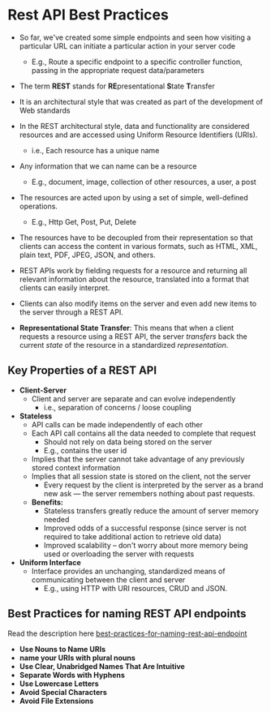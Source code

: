# Rest API Best Practices
- So far, we've created some simple endpoints and seen how visiting a particular URL can initiate a particular action in your server code
  - E.g., Route a specific endpoint to a specific controller function, passing in the appropriate request data/parameters

- The term **REST** stands for **RE**presentational **S**tate **T**ransfer
- It is an architectural style that was created as part of the development of Web standards

- In the REST architectural style, data and functionality are considered resources and are accessed using Uniform Resource Identifiers (URIs).
  - i.e., Each resource has a unique name

- Any information that we can name can be a resource
  - E.g., document, image, collection of other resources, a user, a post

- The resources are acted upon by using a set of simple, well-defined operations. 
  - E.g., Http Get, Post, Put, Delete

- The resources have to be decoupled from their representation so that clients can access the content in various formats, such as HTML, XML, plain text, PDF, JPEG, JSON, and others.

- REST APIs work by fielding requests for a resource and returning all relevant information about the resource, translated into a format that clients can easily interpret.

- Clients can also modify items on the server and even add new items to the server through a REST API.

- **Representational State Transfer**: This means that when a client requests a resource using a REST API, the server *transfers* back the current *state* of the resource in a standardized *representation*.

## Key Properties of a REST API
- **Client-Server**
  - Client and server are separate and can evolve independently
    - i.e., separation of concerns / loose coupling
- **Stateless**
  - API calls can be made independently of each other
  - Each API call contains all the data needed to complete that request
    - Should not rely on data being stored on the server
    - E.g., contains the user id
  - Implies that the server cannot take advantage of any previously stored context information
  - Implies that all session state is stored on the client, not the server
    - Every request by the client is interpreted by the server as a brand new ask — the server remembers nothing about past requests.
  - **Benefits:**
    - Stateless transfers greatly reduce the amount of server memory needed
    - Improved odds of a successful response (since server is not required to take additional action to retrieve old data) 
    - Improved scalability – don't worry about more memory being used or overloading the server with requests
- **Uniform Interface**
  - Interface provides an unchanging, standardized means of communicating between the client and server 
    - E.g., using HTTP with URI resources, CRUD and JSON.

## Best Practices for naming REST API endpoints
Read the description here [best-practices-for-naming-rest-api-endpoint](https://blog.dreamfactory.com/best-practices-for-naming-rest-api-endpoints/)

-  **Use Nouns to Name URIs**
- **name your URIs with plural nouns**
- **Use Clear, Unabridged Names That Are Intuitive**
- **Separate Words with Hyphens**
- **Use Lowercase Letters**
- **Avoid Special Characters**
- **Avoid File Extensions**
